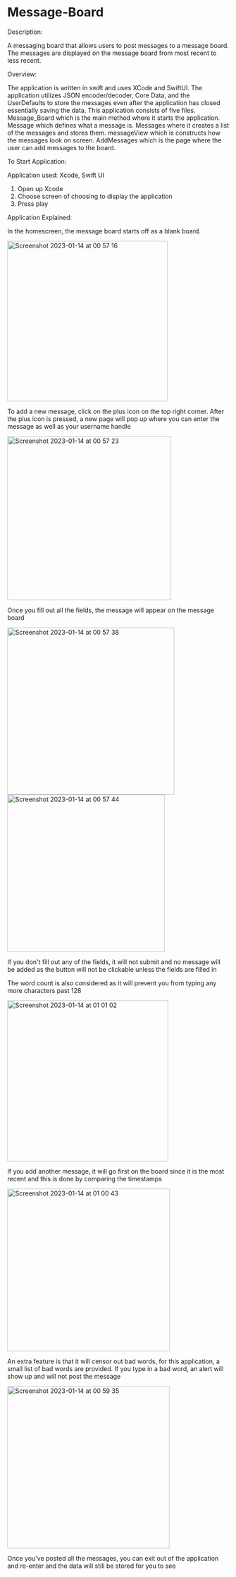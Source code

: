 # Message-Board

Description: 

A messaging board that allows users to post messages to a message board. The messages are displayed on the message board from most recent to less recent. 

Overview: 

The application is written in swift and uses XCode and SwiftUI. The application utilizes JSON encoder/decoder, Core Data, and the UserDefaults to store the messages even after the application has closed essentially saving the data. This application consists of five files. Message_Board which is the main method where it starts the application. Message which defines what a message is. Messages where it creates a list of the messages and stores them. messageView which is constructs how the messages look on screen. AddMessages which is the page where the user can add messages to the board. 


To Start Application: 

Application used: Xcode, Swift UI 

1. Open up Xcode 
2. Choose screen of choosing to display the application 
3. Press play 


Application Explained: 

In the homescreen, the message board starts off as a blank board. 

<img width="364" alt="Screenshot 2023-01-14 at 00 57 16" src="https://user-images.githubusercontent.com/69254490/212458671-421981f2-4f5d-4db8-bc2a-c9453ceb41d0.png">


To add a new message, click on the plus icon on the top right corner. 
After the plus icon is pressed, a new page will pop up where you can enter the message as well as your username handle 

<img width="372" alt="Screenshot 2023-01-14 at 00 57 23" src="https://user-images.githubusercontent.com/69254490/212458687-cf29bdfe-ed83-4a0d-ab93-57be8d44bd0a.png">


Once you fill out all the fields, the message will appear on the message board 

<img width="379" alt="Screenshot 2023-01-14 at 00 57 38" src="https://user-images.githubusercontent.com/69254490/212458697-5abf089d-942f-4ebd-8bad-f78747f76baf.png">


<img width="357" alt="Screenshot 2023-01-14 at 00 57 44" src="https://user-images.githubusercontent.com/69254490/212458700-c0a9e7e4-3111-4828-97ae-29b0f58e15e7.png">

If you don't fill out any of the fields, it will not submit and no message will be added as the button will not be clickable unless the fields are filled in 

The word count is also considered as it will prevent you from typing any more characters past 128 

<img width="365" alt="Screenshot 2023-01-14 at 01 01 02" src="https://user-images.githubusercontent.com/69254490/212458748-6ac9560a-2ad1-4a63-a1c9-25a65338c408.png">

If you add another message, it will go first on the board since it is the most recent and this is done by comparing the timestamps 

<img width="369" alt="Screenshot 2023-01-14 at 01 00 43" src="https://user-images.githubusercontent.com/69254490/212458758-e1e7d687-778c-4fd5-b193-564a72eea8fb.png">

An extra feature is that it will censor out bad words, for this application, a small list of bad words are provided. If you type in a bad word, an alert will show up and will not post the message 

<img width="368" alt="Screenshot 2023-01-14 at 00 59 35" src="https://user-images.githubusercontent.com/69254490/212458817-e8630b6c-2635-4cb1-b46b-1296b09f43da.png">

Once you've posted all the messages, you can exit out of the application and re-enter and the data will still be stored for you to see 

